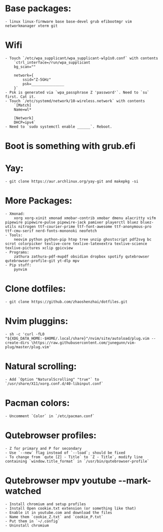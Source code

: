 # Base packages:
    - linux linux-firmware base base-devel grub efibootmgr vim networkmanager xterm git

# Wifi
    - Touch `/etc/wpa_supplicant/wpa_supplicant-wlp1s0.conf` with contents
        `ctrl_interface=/run/wpa_supplicant
        bg_scan=""

        network={
            ssid="Z-5GHz"
            psk=_______________
        }`
    - Psk is generated via `wpa_passphrase Z 'password'`. Need to `su` first. Cat it.
    - Touch `/etc/systemd/network/10-wireless.network` with contents
        `[Match]
        Name=wl*

        [Network]
        DHCP=ipv4`
    - Need to `sudo systemctl enable ______`. Reboot.

# Boot is something with grub.efi

# Yay:
    - git clone https://aur.archlinux.org/yay-git and makepkg -si

# More Packages:
    - Xmonad:
        xorg xorg-xinit xmonad xmobar-contrib xmobar dmenu alacritty vifm pipewire pipewire-pulse pipewire-jack pamixer playerctl bluez bluez-utils nitrogen ttf-courier-prime ttf-font-awesome ttf-anonymous-pro ttf-cmu-serif nerd-fonts-mononoki neofetch
    - Tools:
        neovim python python-pip htop tree unzip ghostscript pdf2svg bc scrot colorpicker texlive-core texlive-latexextra texlive-science texlive-pictures xclip gpicview
    - Programs:
        zathura zathura-pdf-mupdf obsidian dropbox spotify qutebrowser qutebrowser-profile-git yt-dlp mpv
    - Pip stuff:
        pynvim

# Clone dotfiles:
    - git clone https://github.com/zhaoshenzhai/dotfiles.git

# Nvim pluggins:
    - sh -c 'curl -fL0 "${XDG_DATA_HOME:-$HOME/.local/share}"/nvim/site/autoload/plug.vim --create-dirs \https://raw.githubusercontent.com/junegunn/vim-plug/master/plug.vim'

# Natural scrolling: 
    - Add `Option "NaturalScrolling" "true"` to `/usr/share/X11/xorg.conf.d/40-libinput.conf`

# Pacman colors:
    - Uncomment `Color` in `/etc/pacman.conf`

# Qutebrowser profiles:
    - Z for primary and P for secondary
    - Use `--new` flag instead of `--load`; should be fixed
    - To change from `qute [Z] - Title` to `Z - Title`, modify line containing `window.title_format` in `/usr/bin/qutebrowser-profile`

# Qutebrowser mpv youtube --mark-watched
    - Install chromium and setup profiles
    - Install Open cookie.txt extension (or something like that)
    - Enable it in youtube.com and download the files
    - Name them `cookie_Z.txt` and `cookie_P.txt`
    - Put them in `~/.config`
    - Uninstall chromium
